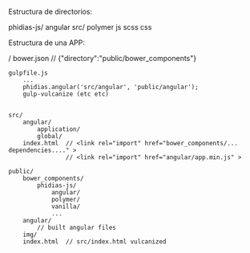 Estructura de directorios:

phidias-js/
    angular
        src/
    polymer
    js
    scss
    css






Estructura de una APP:

/
    bower.json  // {"directory":"public/bower_components"}
    
    gulpfile.js
        ...
        phidias.angular('src/angular', 'public/angular');
        gulp-vulcanize (etc etc)


    src/
        angular/
            application/
            global/
        index.html  // <link rel="import" href="bower_components/... dependencies...." >
                    // <link rel="import" href="angular/app.min.js" >

    public/
        bower_components/
            phidias-js/
                angular/
                polymer/
                vanilla/
                ...
        angular/
            // built angular files
        img/
        index.html  // src/index.html vulcanized
        

